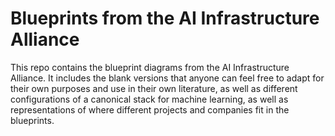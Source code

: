 # Blueprints from the AI Infrastructure Alliance

This repo contains the blueprint diagrams from the AI Infrastructure Alliance.  It includes the blank versions that anyone can feel free to adapt for their own purposes and use in their own literature, as well as different configurations of a canonical stack for machine learning, as well as representations of where different projects and companies fit in the blueprints.

